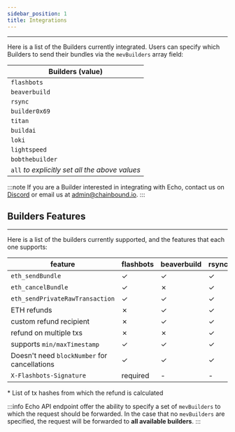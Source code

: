 ```yaml
---
sidebar_position: 1
title: Integrations
---
```


---

Here is a list of the Builders currently integrated.
Users can specify which Builders to send their bundles via the `mevBuilders` array field:

| **Builders (value)**                           |
| ---------------------------------------------- |
| `flashbots`                                    |
| `beaverbuild`                                  |
| `rsync`                                        |
| `builder0x69`                                  |
| `titan`                                        |
| `buildai`                                      |
| `loki`                                         |
| `lightspeed`                                   |
| `bobthebuilder`                                |
| `all` _to explicitly set all the above values_ |

:::note
If you are a Builder interested in integrating with Echo,
contact us on [Discord](https://discord.gg/J4KNdeCYGX) or email us at admin@chainbound.io.
:::

## Builders Features

---

Here is a list of the builders currently supported, and the features that each one supports:

| **feature**                                  | **flashbots** | **beaverbuild** | **rsync** | **builder0x69** | **titan** | **buildai** | **loki** | **lightspeed** | **bobthebuilder** |
|----------------------------------------------|---------------|-----------------|-----------|-----------------|-----------|-------------|----------|----------------|-------------|
| `eth_sendBundle`                             | ✓             | ✓               | ✓         | ✓               | ✓         | ✓           | ✓        | ✓              | ✓           |
| `eth_cancelBundle`                           | ✓             | ✗               | ✓         | ✗               | ✓         | ✗           | ✓        | ✓              | ✗           |
| `eth_sendPrivateRawTransaction`              | ✓             | ✓               | ✓         | ✓               | ✓         | ✗           | ✓        | ✓              | ✓           |
| ETH refunds                                  | ✗             | ✓               | ✓         | ✓               | ✓         | ✗           | ✓        | ✓              | ✗           |
| custom refund recipient                      | ✗             | ✓               | ✓         | ✗               | ✓         | ✗           | ✓        | ✓              | ✗           |
| refund on multiple txs                       | ✗             | ✗               | ✓         | ✗               | ✗         | ✗           | ✓        | ✗              | ✗           |
| supports `min/maxTimestamp`                  | ✓             | ✓               | ✓         | ✓               | ✓         | ✓           | ✓        | ✓              | ✓           |
| Doesn't need `blockNumber` for cancellations | ✓             | ✓               | ✓         | ✓               | ✓         | ✓           | ✓        | ✓              | ✓           |
| `X-Flashbots-Signature`                      | required      | -               | -         | -               | optional  | optional    | optional | optional       | optional    |

\* List of tx hashes from which the refund is calculated 

:::info
Echo API endpoint offer the ability to specify a set of `mevBuilders` to which the request should be forwarded.
In the case that no `mevBuilders` are specified, the request will be forwarded to **all available builders**.
:::
